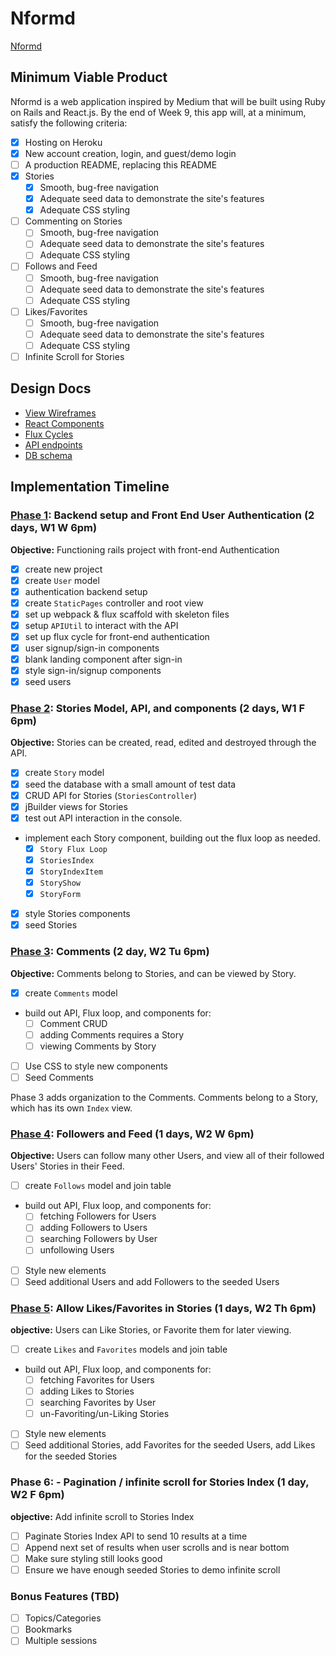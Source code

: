 # Nformd

[Nformd][heroku]

[heroku]: https://nformd.herokuapp.com/

## Minimum Viable Product

Nformd is a web application inspired by Medium that will be built using Ruby on Rails and React.js.  By the end of Week 9, this app will, at a minimum, satisfy the following criteria:

- [x] Hosting on Heroku
- [x] New account creation, login, and guest/demo login
- [ ] A production README, replacing this README
- [x] Stories
  - [x] Smooth, bug-free navigation
  - [x] Adequate seed data to demonstrate the site's features
  - [x] Adequate CSS styling
- [ ] Commenting on Stories
  - [ ] Smooth, bug-free navigation
  - [ ] Adequate seed data to demonstrate the site's features
  - [ ] Adequate CSS styling
- [ ] Follows and Feed
  - [ ] Smooth, bug-free navigation
  - [ ] Adequate seed data to demonstrate the site's features
  - [ ] Adequate CSS styling
- [ ] Likes/Favorites
  - [ ] Smooth, bug-free navigation
  - [ ] Adequate seed data to demonstrate the site's features
  - [ ] Adequate CSS styling
- [ ] Infinite Scroll for Stories

## Design Docs
* [View Wireframes][views]
* [React Components][components]
* [Flux Cycles][flux-cycles]
* [API endpoints][api-endpoints]
* [DB schema][schema]

[views]: docs/views.md
[components]: docs/components.md
[flux-cycles]: docs/flux-cycles.md
[api-endpoints]: docs/api-endpoints.md
[schema]: docs/schema.md

## Implementation Timeline

### [Phase 1][phase-one]: Backend setup and Front End User Authentication (2 days, W1 W 6pm)

**Objective:** Functioning rails project with front-end Authentication

- [x] create new project
- [x] create `User` model
- [x] authentication backend setup
- [x] create `StaticPages` controller and root view
- [x] set up webpack & flux scaffold with skeleton files
- [x] setup `APIUtil` to interact with the API
- [x] set up flux cycle for front-end authentication
- [x] user signup/sign-in components
- [x] blank landing component after sign-in
- [x] style sign-in/signup components
- [x] seed users

### [Phase 2][phase-two]: Stories Model, API, and components (2 days, W1 F 6pm)

**Objective:** Stories can be created, read, edited and destroyed through the API.

- [x] create `Story` model
- [x] seed the database with a small amount of test data
- [x] CRUD API for Stories (`StoriesController`)
- [x] jBuilder views for Stories
- [x] test out API interaction in the console.
- implement each Story component, building out the flux loop as needed.
  - [x] `Story Flux Loop`
  - [x] `StoriesIndex`
  - [x] `StoryIndexItem`
  - [x] `StoryShow`
  - [x] `StoryForm`
- [x] style Stories components
- [x] seed Stories

### [Phase 3][phase-three]: Comments (2 day, W2 Tu 6pm)

**Objective:** Comments belong to Stories, and can be viewed by Story.

- [x] create `Comments` model
- build out API, Flux loop, and components for:
  - [ ] Comment CRUD
  - [ ] adding Comments requires a Story
  - [ ] viewing Comments by Story
- [ ] Use CSS to style new components
- [ ] Seed Comments

Phase 3 adds organization to the Comments. Comments belong to a Story, which has its own `Index` view.

### [Phase 4][phase-four]: Followers and Feed (1 days, W2 W 6pm)

**Objective:** Users can follow many other Users, and view all of their followed Users' Stories in their Feed.

- [ ] create `Follows` model and join table
- build out API, Flux loop, and components for:
  - [ ] fetching Followers for Users
  - [ ] adding Followers to Users
  - [ ] searching Followers by User
  - [ ] unfollowing Users
- [ ] Style new elements
- [ ] Seed additional Users and add Followers to the seeded Users

### [Phase 5][phase-five]: Allow Likes/Favorites in Stories (1 days, W2 Th 6pm)

**objective:** Users can Like Stories, or Favorite them for later viewing.

- [ ] create `Likes` and `Favorites` models and join table
- build out API, Flux loop, and components for:
  - [ ] fetching Favorites for Users
  - [ ] adding Likes to Stories
  - [ ] searching Favorites by User
  - [ ] un-Favoriting/un-Liking Stories
- [ ] Style new elements
- [ ] Seed additional Stories, add Favorites for the seeded Users, add Likes for the seeded Stories

### Phase 6: - Pagination / infinite scroll for Stories Index (1 day, W2 F 6pm)

**objective:** Add infinite scroll to Stories Index

- [ ] Paginate Stories Index API to send 10 results at a time
- [ ] Append next set of results when user scrolls and is near bottom
- [ ] Make sure styling still looks good
- [ ] Ensure we have enough seeded Stories to demo infinite scroll

### Bonus Features (TBD)
- [ ] Topics/Categories
- [ ] Bookmarks
- [ ] Multiple sessions

[phase-one]: docs/phases/phase1.md
[phase-two]: docs/phases/phase2.md
[phase-three]: docs/phases/phase3.md
[phase-four]: docs/phases/phase4.md
[phase-five]: docs/phases/phase5.md
